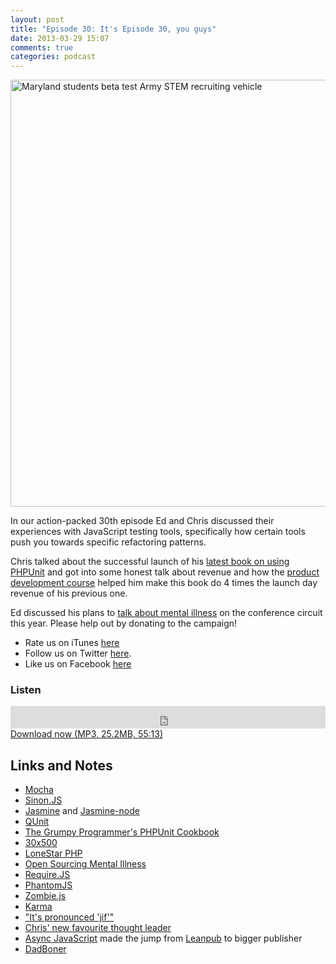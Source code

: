 ```yaml
---
layout: post
title: "Episode 30: It's Episode 30, you guys"
date: 2013-03-29 15:07
comments: true
categories: podcast
---
```


<a href="http://www.flickr.com/photos/rdecom/6465737909/" title="Maryland students beta test Army STEM recruiting vehicle by RDECOM, on Flickr"><img src="http://farm8.staticflickr.com/7001/6465737909_74a28baceb_b.jpg" width="1024" height="683" alt="Maryland students beta test Army STEM recruiting vehicle"></a>

In our action-packed 30th episode Ed and Chris discussed their experiences
with JavaScript testing tools, specifically how certain tools push you towards
specific refactoring patterns.

Chris talked about the successful launch of his [latest book on using PHPUnit](http://grumpy-phpunit.com)
and got into some honest talk about revenue and how the [product development course](http://unicornfree.com/30x500)
helped him make this book do 4 times the launch day revenue of his previous one.

Ed discussed his plans to [talk about mental illness](http://www.indiegogo.com/projects/open-sourcing-mental-illness)
on the conference circuit this year. Please help out by donating to the campaign!

* Rate us on iTunes [here](http://itunes.apple.com/us/podcast/dev-hell/id489840699)
* Follow us on Twitter [here](https://twitter.com/dev_hell).
* Like us on Facebook [here](https://www.facebook.com/devhellpodcast)

### Listen

<iframe frameborder="0" height="36px" scrolling="no" seamless src="https://simplecast.com/e/35289?style=dark" width="100%"></iframe>
<a href="http://audio.simplecast.com/35289.mp3" rel="enclosure">Download now (MP3, 25.2MB, 55:13)</a>

## Links and Notes

* [Mocha](http://visionmedia.github.com/mocha/)
* [Sinon.JS](http://sinonjs.org)
* [Jasmine](http://pivotal.github.com/jasmine/) and [Jasmine-node](https://github.com/mhevery/jasmine-node)
* [QUnit](http://qunitjs.com/)
* [The Grumpy Programmer's PHPUnit Cookbook](http://grumpy-phpunit.com)
* [30x500](http://unicornfree.com/30x500)
* [LoneStar PHP](http://lonestarphp.com)
* [Open Sourcing Mental Illness](http://www.indiegogo.com/projects/open-sourcing-mental-illness)
* [Require.JS](http://requirejs.org)
* [PhantomJS](http://phantomjs.org/)
* [Zombie.js](http://zombie.labnotes.org/)
* [Karma](http://karma-runner.github.com/0.8/index.html)
* ["It's pronounced 'jif'"](http://www.olsenhome.com/gif/)
* [Chris' new favourite thought leader](http://en.wikipedia.org/wiki/House_%28TV_series%29)
* [Async JavaScript](http://pragprog.com/book/tbajs/async-javascript) made the jump from [Leanpub](http://leanpub.com) to bigger publisher
* [DadBoner](https://twitter.com/DadBoner)